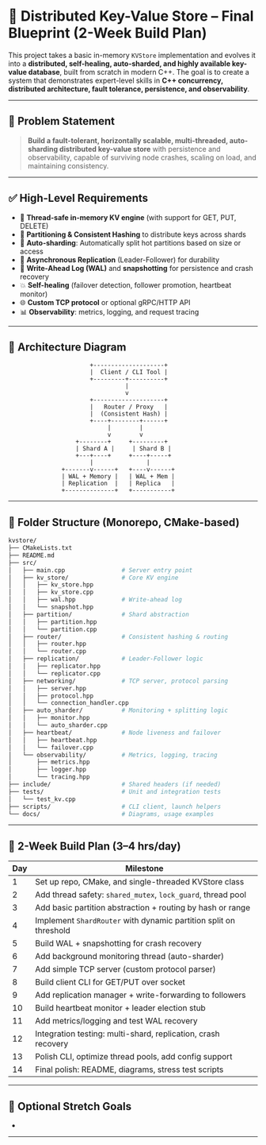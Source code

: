 # 🧱 Distributed Key-Value Store – Final Blueprint (2-Week Build Plan)

This project takes a basic in-memory `KVStore` implementation and evolves it into a **distributed, self-healing, auto-sharded, and highly available key-value database**, built from scratch in modern C++. The goal is to create a system that demonstrates expert-level skills in **C++ concurrency, distributed architecture, fault tolerance, persistence, and observability**.

---

## 🚩 Problem Statement

> **Build a fault-tolerant, horizontally scalable, multi-threaded, auto-sharding distributed key-value store** with persistence and observability, capable of surviving node crashes, scaling on load, and maintaining consistency.

---

## ✅ High-Level Requirements

* 🧠 **Thread-safe in-memory KV engine** (with support for GET, PUT, DELETE)
* 🔀 **Partitioning & Consistent Hashing** to distribute keys across shards
* 🚦 **Auto-sharding**: Automatically split hot partitions based on size or access
* 🔁 **Asynchronous Replication** (Leader-Follower) for durability
* 🧱 **Write-Ahead Log (WAL)** and **snapshotting** for persistence and crash recovery
* 💥 **Self-healing** (failover detection, follower promotion, heartbeat monitor)
* 🌐 **Custom TCP protocol** or optional gRPC/HTTP API
* 📊 **Observability**: metrics, logging, and request tracing

---

## 📐 Architecture Diagram

```
                       +--------------------+
                       |  Client / CLI Tool |
                       +---------+----------+
                                 |
                                 v
                       +--------------------+
                       |   Router / Proxy   |
                       |  (Consistent Hash) |
                       +----+--------+------+
                            |        |
                            v        v
                   +--------+     +---------+
                   | Shard A |     | Shard B |
                   +---+----+     +----+-----+
                       |               |
               +-------v------+   +----v------+
               | WAL + Memory |   | WAL + Mem |
               | Replication  |   | Replica   |
               +--------------+   +-----------+
```

---

## 📁 Folder Structure (Monorepo, CMake-based)

```bash
kvstore/
├── CMakeLists.txt
├── README.md
├── src/
│   ├── main.cpp                # Server entry point
│   ├── kv_store/               # Core KV engine
│   │   ├── kv_store.hpp
│   │   ├── kv_store.cpp
│   │   ├── wal.hpp             # Write-ahead log
│   │   └── snapshot.hpp
│   ├── partition/              # Shard abstraction
│   │   ├── partition.hpp
│   │   └── partition.cpp
│   ├── router/                 # Consistent hashing & routing
│   │   ├── router.hpp
│   │   └── router.cpp
│   ├── replication/            # Leader-Follower logic
│   │   ├── replicator.hpp
│   │   └── replicator.cpp
│   ├── networking/             # TCP server, protocol parsing
│   │   ├── server.hpp
│   │   ├── protocol.hpp
│   │   └── connection_handler.cpp
│   ├── auto_sharder/           # Monitoring + splitting logic
│   │   ├── monitor.hpp
│   │   └── auto_sharder.cpp
│   ├── heartbeat/              # Node liveness and failover
│   │   ├── heartbeat.hpp
│   │   └── failover.cpp
│   └── observability/          # Metrics, logging, tracing
│       ├── metrics.hpp
│       ├── logger.hpp
│       └── tracing.hpp
├── include/                    # Shared headers (if needed)
├── tests/                      # Unit and integration tests
│   └── test_kv.cpp
├── scripts/                    # CLI client, launch helpers
└── docs/                       # Diagrams, usage examples
```

---

## 📅 2-Week Build Plan (3–4 hrs/day)

| Day | Milestone                                                         |
| --- | ----------------------------------------------------------------- |
| 1   | Set up repo, CMake, and single-threaded KVStore class             |
| 2   | Add thread safety: `shared_mutex`, `lock_guard`, thread pool      |
| 3   | Add basic partition abstraction + routing by hash or range        |
| 4   | Implement `ShardRouter` with dynamic partition split on threshold |
| 5   | Build WAL + snapshotting for crash recovery                       |
| 6   | Add background monitoring thread (auto-sharder)                   |
| 7   | Add simple TCP server (custom protocol parser)                    |
| 8   | Build client CLI for GET/PUT over socket                          |
| 9   | Add replication manager + write-forwarding to followers           |
| 10  | Build heartbeat monitor + leader election stub                    |
| 11  | Add metrics/logging and test WAL recovery                         |
| 12  | Integration testing: multi-shard, replication, crash recovery     |
| 13  | Polish CLI, optimize thread pools, add config support             |
| 14  | Final polish: README, diagrams, stress test scripts               |

---

## 🎯 Optional Stretch Goals

*

---

